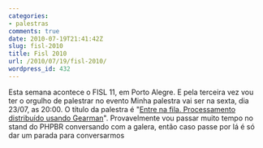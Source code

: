 ```yaml
---
categories:
- palestras
comments: true
date: 2010-07-19T21:41:42Z
slug: fisl-2010
title: Fisl 2010
url: /2010/07/19/fisl-2010/
wordpress_id: 432
---
```


Esta semana acontece o FISL 11, em Porto Alegre.
E pela terceira vez vou ter o orgulho de palestrar no evento
Minha palestra vai ser na sexta, dia 23/07, as 20:00.
O título da palestra é "[Entre na fila. Processamento distribuído usando Gearman](http://verdi.softwarelivre.org/papers_ng/activity/view?activity_id=203)".
Provavelmente vou passar muito tempo no stand do PHPBR conversando com a galera, então caso passe por lá é só dar um parada para conversarmos
